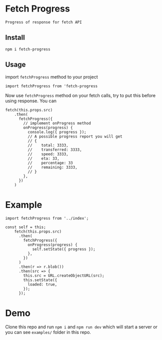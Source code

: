 # Fetch Progress

    Progress of response for fetch API

## Install

`npm i fetch-progress`

## Usage

import `fetchProgress` method to your project

`import fetchProgress from 'fetch-progress`

Now use `fetchProgress` method on your fetch calls, try to put this before using response. You can

```
fetch(this.props.src)
    .then(
      fetchProgress({
        // implement onProgress method
        onProgress(progress) {
          console.log({ progress });
          // A possible progress report you will get
          // {
          //    total: 3333,
          //    transferred: 3333,
          //    speed: 3333,
          //    eta: 33,
          //    percentage: 33
          //    remaining: 3333,
          // }
        },
      })
    )
```

# Example

```
import fetchProgress from '../index';

const self = this;
    fetch(this.props.src)
      .then(
        fetchProgress({
          onProgress(progress) {
            self.setState({ progress });
          },
        })
      )
      .then(r => r.blob())
      .then(src => {
        this.src = URL.createObjectURL(src);
        this.setState({
          loaded: true,
        });
      });
```

# Demo

Clone this repo and run `npm i` and `npm run dev` which will start a server or you can see `examples/` folder in this repo.
